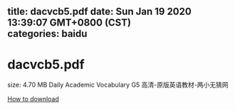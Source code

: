 
title: dacvcb5.pdf
date: Sun Jan 19 2020 13:39:07 GMT+0800 (CST)    
categories: baidu
---

# dacvcb5.pdf
size: 4.70 MB
 Daily Academic Vocabulary G5 高清-原版英语教材-两小无猜网
 

[How to download](https://bpcam.bemobtrk.com/go/2ceec3aa-1ca2-46d6-b9ff-aaa5c184517c?jno=1390)